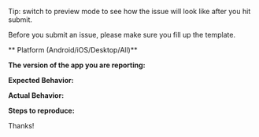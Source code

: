 Tip: switch to preview mode to see how the issue will look like after you hit submit.

Before you submit an issue, please make sure you fill up the template. 

** Platform (Android/iOS/Desktop/All)**


**The version of the app you are reporting:**


**Expected Behavior:**


**Actual Behavior:**


**Steps to reproduce:**


Thanks!
